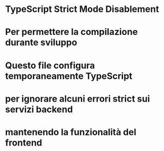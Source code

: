 # TypeScript Strict Mode Disablement
# Per permettere la compilazione durante sviluppo

# Questo file configura temporaneamente TypeScript
# per ignorare alcuni errori strict sui servizi backend
# mantenendo la funzionalità del frontend

